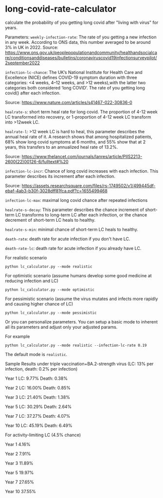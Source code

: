 # long-covid-rate-calculator

calculate the probability of you getting long covid after "living with virus" for years. 

Parameters:
``weekly-infection-rate``: The rate of you getting a new infection in any week. According to ONS data, this number averaged to be around 3% in UK in 2022. 
Source: https://www.ons.gov.uk/peoplepopulationandcommunity/healthandsocialcare/conditionsanddiseases/bulletins/coronaviruscovid19infectionsurveypilot/2september2022    

``infection-lc-chance``: The UK’s National Institute for Health Care and Excellence (NICE) defines COVID-19 symptom duration with three categories: <4 weeks, 4–12 weeks, and >12 weeks),with the latter two categories both considered ‘long COVID’. The rate of you getting long covid() after each infection. 

Source: https://www.nature.com/articles/s41467-022-30836-0

``healrate-s``: short term heal rate for long covid. The proportion of 4-12 week LC transformed into recovery, or 1-proportion of 4-12 week LC transform into >12week LC. 

``healrate-l``: >12 week LC is hard to heal, this parameter describes the annual heal rate of it. A research shows that among hospitalized patients, 68% show long covid symptoms at 6 months, and 55% show that at 2 years, this transfers to an annualized heal rate of 13.2%. 

Source: https://www.thelancet.com/journals/lanres/article/PIIS2213-2600(22)00126-6/fulltext#%20 

``infection-lc-incr``: Chance of long covid increases with each infection. This parameter describes its increment after each infection.
    
Source: https://assets.researchsquare.com/files/rs-1749502/v1/499445df-ebaf-4ab3-b30f-3028dff81fca.pdf?c=1655499468
    
``infection-lc-max``: maximal long covid chance after repeated infections

``healrate-s-decay``: This parameter describes the chance increment of short-term LC transforms to long-term LC after each infection, or the chance decrement of short-term LC heals to healthy.

``healrate-s-min``: minimal chance of short-term LC heals to healthy.

``death-rate``: death rate for acute infection if you don't have LC.

``death-rate-lc``: death rate for acute infection if you already have LC.

For realistic scenario

``python lc_calculator.py --mode realistic``

For optimistic scenario (assume humans develop some good medicine at reducing infection and LC)

``python lc_calculator.py --mode optimistic``

For pessimistic scenario (assume the virus mutates and infects more rapidly and causing higher chance of LC)

``python lc_calculator.py --mode pessimistic``

Or you can personalize parameters. You can setup a basic mode to inherent all its parameters and adjust only your adjusted params. 

For example

``python lc_calculator.py --mode realistic --infection-lc-rate 0.19``

The default mode is ``realistic``.

Sample Results under triple vaccination+BA.2-strength virus (LC: 13% per infection, death: 0.2% per infection)

Year 1  LC: 9.77%  Death: 0.38%

Year 2  LC: 16.00%  Death: 0.85%

Year 3  LC: 21.40%  Death: 1.38%

Year 5  LC: 30.29%  Death: 2.64%

Year 7  LC: 37.27%  Death: 4.07%

Year 10 LC: 45.19%  Death: 6.49%

For activity-limiting LC (4.5% chance)

Year 1 4.16%

Year 2 7.91%

Year 3 11.89%

Year 5 19.97%

Year 7 27.65%

Year 10 37.55%
